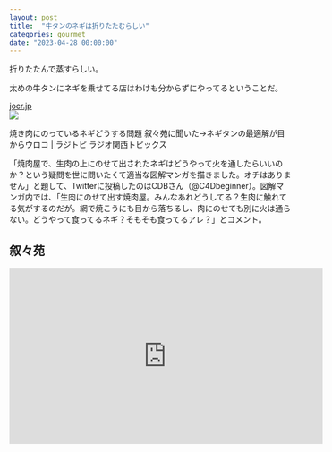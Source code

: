 ```yaml
---
layout: post
title:  "牛タンのネギは折りたたむらしい"
categories: gourmet
date: "2023-04-28 00:00:00"
---
```


折りたたんで蒸すらしい。

太めの牛タンにネギを乗せてる店はわけも分からずにやってるということだ。




<div class="card">
  <a href="https://jocr.jp/raditopi/2023/01/24/480475/"></a>
  <div class="card__header">
    <a href="https://jocr.jp/raditopi/2023/01/24/480475/">jocr.jp</a>
  </div>
  <div class="card__image">
    <img src="https://jocr.jp/raditopi/wp-content/uploads/2023/01/446057-e1674520227237.webp">
  </div>
  <div class="card__title">
    <p>焼き肉にのっているネギどうする問題 叙々苑に聞いた→ネギタンの最適解が目からウロコ | ラジトピ ラジオ関西トピックス</p>
  </div>
  <div class="card__description">
    <p>「焼肉屋で、生肉の上にのせて出されたネギはどうやって火を通したらいいのか？という疑問を世に問いたくて適当な図解マンガを描きました。オチはありません」と題して、Twitterに投稿したのはCDBさん（@C4Dbeginner）。図解マンガ内では、「生肉にのせて出す焼肉屋。みんなあれどうしてる？生肉に触れてる気がするのだが。網で焼こうにも目から落ちるし、肉にのせても別に火は通らない。どうやって食ってるネギ？そもそも食ってるアレ？」とコメント。</p>
  </div>
</div>


## 叙々苑

<iframe width="560" height="315" src="https://www.youtube.com/embed/BXYZS_JBMvU" title="YouTube video player" frameborder="0" allow="accelerometer; autoplay; clipboard-write; encrypted-media; gyroscope; picture-in-picture; web-share" allowfullscreen></iframe>

